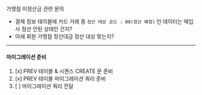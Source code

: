 
가맹점 미정산금 관련 문의

- 결제 정보 테이블에 카드 거래 중 `정산 대상 코드 : 00(정산 예정)` 인 데이터는 매입사 정산 안된 상태인 건지?
- 아래 회원 가맹점 정산대금 정산 대상 맞는지?

----

#### 마이그레이션 준비

1. [x] PREV 테이블 & 시퀀스 CREATE 문 준비
2. [x] PREV 테이블 마이그레이션 쿼리 준비
3. [ ] 마이그레이션 쿼리 전달